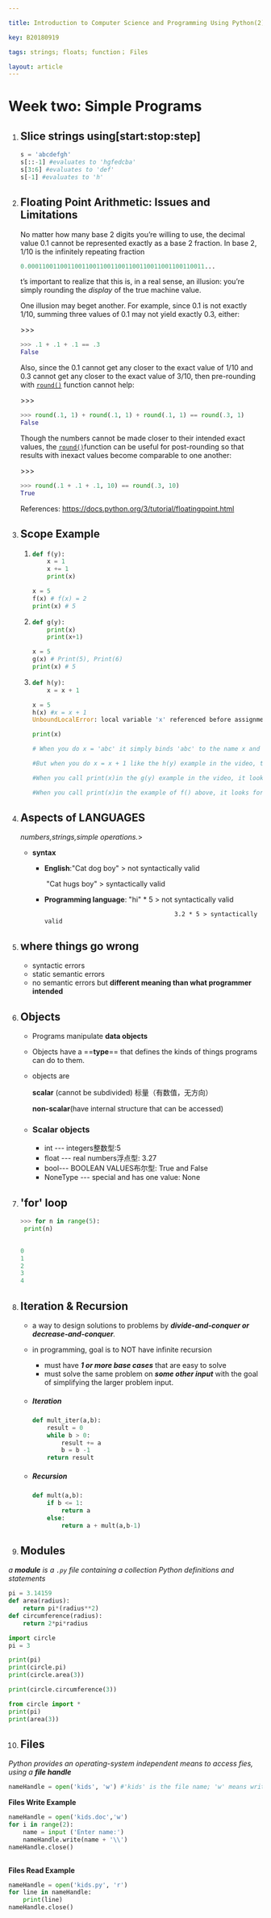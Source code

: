 ```yaml
---

title: Introduction to Computer Science and Programming Using Python(2)

key: B20180919

tags: strings; floats; function； Files

layout: article
---
```


# Week two: Simple Programs

1. ## Slice strings using[start:stop:step]

   ```python
   s = 'abcdefgh'
   s[::-1] #evaluates to 'hgfedcba'
   s[3:6] #evaluates to 'def'
   s[-1] #evaluates to 'h'
   ```

2. ## Floating Point Arithmetic: Issues and Limitations

   No matter how many base 2 digits you’re willing to use, the decimal value 0.1 cannot be represented exactly as a base 2 fraction. In base 2, 1/10 is the infinitely repeating fraction

   ```python
   0.0001100110011001100110011001100110011001100110011...
   ```

   t’s important to realize that this is, in a real sense, an illusion: you’re simply rounding the *display* of the true machine value.

   One illusion may beget another. For example, since 0.1 is not exactly 1/10, summing three values of 0.1 may not yield exactly 0.3, either:

   \>>>

   ```python
   >>> .1 + .1 + .1 == .3
   False
   ```

   Also, since the 0.1 cannot get any closer to the exact value of 1/10 and 0.3 cannot get any closer to the exact value of 3/10, then pre-rounding with [`round()`](https://docs.python.org/3/library/functions.html#round) function cannot help:

   \>>>

   ```python
   >>> round(.1, 1) + round(.1, 1) + round(.1, 1) == round(.3, 1)
   False
   ```

   Though the numbers cannot be made closer to their intended exact values, the [`round()`](https://docs.python.org/3/library/functions.html#round)function can be useful for post-rounding so that results with inexact values become comparable to one another:

   \>>>

   ```python
   >>> round(.1 + .1 + .1, 10) == round(.3, 10)
   True
   ```

   References: https://docs.python.org/3/tutorial/floatingpoint.html

3. ## Scope Example

   1. ```python
      def f(y):
          x = 1
          x += 1
          print(x)
      
      x = 5
      f(x) # f(x) = 2
      print(x) # 5
      
      ```

   2. ```python
      def g(y):
          print(x)
          print(x+1)
      
      x = 5
      g(x) # Print(5), Print(6)
      print(x) # 5
      
      ```

   3. ```python
      def h(y):
          x = x + 1
      
      x = 5
      h(x) #x = x + 1
      UnboundLocalError: local variable 'x' referenced before assignment
      
      print(x)
      
      # When you do x = 'abc' it simply binds 'abc' to the name x and treat x as a local variable within the local scope, no looking up needed.
      
      #But when you do x = x + 1 like the h(y) example in the video, the right hand side is evaluated first, it starts looking for x in the current scope, and it finds a binding of x in the current scope which is x = x + 1, so x is a local variable that is referenced before it is bound, hence the error.
      
      #When you call print(x)in the g(y) example in the video, it looks for x in the current scope, nothing is found, so it looks to x from the global scope and prints it. No rule is violated.
      
      #When you call print(x)in the example of f() above, it looks for x in the current scope, it actually finds the binding x = 'abc', so x is a local variable that is referenced before it is bound, hence the error.
      ```

4. ## Aspects of LANGUAGES

   <em>numbers,strings,simple operations.</em>>

   - **syntax**

     - **English**:"Cat dog boy" > not syntactically valid

       ​               "Cat hugs boy" > syntactically valid

     - **Programming language**: "hi" * 5 > not syntactically valid

        		                               3.2 * 5 > syntactically valid

5. ## where things go wrong

   - syntactic errors
   - static semantic errors
   - no semantic errors but **different meaning than what programmer intended**

6. ## Objects

   - Programs manipulate **data objects**

   - Objects have a ==**type**== that defines the kinds of things programs can do to them.

   - objects are

     **scalar** (cannot be subdivided) 标量（有数值，无方向）

     **non-scalar**(have internal structure that can be accessed)

   - ### Scalar objects

     - int --- integers整数型:5
     - float --- real numbers浮点型: 3.27
     - bool--- BOOLEAN VALUES布尔型: True and False
     - NoneType --- special and has one value: None

7. ## 'for' loop

   ```python
   >>> for n in range(5):
   	print(n)
   
   	
   0
   1
   2
   3
   4  
   ```

8. ## **Iteration & Recursion**

   - a way to design solutions to problems by <em>**divide-and-conquer or decrease-and-conquer**.</em>

   - in programming, goal is to NOT have infinite recursion

     - must have <em>**1 or more base cases**</em> that are easy to solve
     - must solve the same problem on <em>**some other input**</em> with the goal of simplifying the larger problem input.

   - ##### Iteration

     ```python
     def mult_iter(a,b):
         result = 0
         while b > 0:
             result += a
             b = b -1
         return result
     ```

   - ##### Recursion

     ```python
     def mult(a,b):
         if b <= 1:
             return a
         else:
             return a + mult(a,b-1)
     ```

9. ## Modules

<em>a **module** is a `.py` file containing a collection Python definitions and statements</em>

```python
pi = 3.14159
def area(radius):
    return pi*(radius**2)
def circumference(radius):
    return 2*pi*radius
```

```python
import circle
pi = 3

print(pi)
print(circle.pi)
print(circle.area(3))

print(circle.circumference(3))
```

```python
from circle import *
print(pi)
print(area(3))
```

10. ## Files

<em>Python provides an operating-system independent means to access fies, using a **file handle**</em>

```python
nameHandle = open('kids', 'w') #'kids' is the file name; 'w' means writing.
```

**Files Write Example**

```python
nameHandle = open('kids.doc','w')
for i in range(2):
    name = input ('Enter name:')
    nameHandle.write(name + '\\')
nameHandle.close()
                     
```

**Files Read Example**

```python
nameHandle = open('kids.py', 'r')
for line in nameHandle:
    print(line)
nameHandle.close()
```

